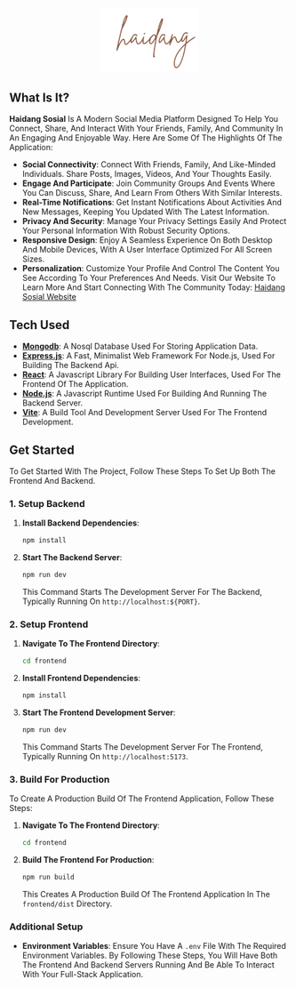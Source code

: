 <div align="center" width="50%">
  <img style="width:35%" src="/frontend/public/logo.png" alt="Logo">
</div>

## What Is It?
**Haidang Sosial** Is A Modern Social Media Platform Designed To Help You Connect, Share, And Interact With Your Friends, Family, And Community In An Engaging And Enjoyable Way. Here Are Some Of The Highlights Of The Application:
- **Social Connectivity**: Connect With Friends, Family, And Like-Minded Individuals. Share Posts, Images, Videos, And Your Thoughts Easily.
- **Engage And Participate**: Join Community Groups And Events Where You Can Discuss, Share, And Learn From Others With Similar Interests.
- **Real-Time Notifications**: Get Instant Notifications About Activities And New Messages, Keeping You Updated With The Latest Information.
- **Privacy And Security**: Manage Your Privacy Settings Easily And Protect Your Personal Information With Robust Security Options.
- **Responsive Design**: Enjoy A Seamless Experience On Both Desktop And Mobile Devices, With A User Interface Optimized For All Screen Sizes.
- **Personalization**: Customize Your Profile And Control The Content You See According To Your Preferences And Needs.
Visit Our Website To Learn More And Start Connecting With The Community Today: [Haidang Sosial Website](https://haidang-sosial.onrender.com/)

## Tech Used
- **[Mongodb](https://www.mongodb.com/)**: A Nosql Database Used For Storing Application Data.
- **[Express.js](https://expressjs.com/)**: A Fast, Minimalist Web Framework For Node.js, Used For Building The Backend Api.
- **[React](https://reactjs.org/)**: A Javascript Library For Building User Interfaces, Used For The Frontend Of The Application.
- **[Node.js](https://nodejs.org/)**: A Javascript Runtime Used For Building And Running The Backend Server.
- **[Vite](https://vitejs.dev/)**: A Build Tool And Development Server Used For The Frontend Development.

## Get Started
To Get Started With The Project, Follow These Steps To Set Up Both The Frontend And Backend.

### 1. Setup Backend
1. **Install Backend Dependencies**:
    ```bash
    npm install
    ```
2. **Start The Backend Server**:
    ```bash
    npm run dev
    ```
    This Command Starts The Development Server For The Backend, Typically Running On `http://localhost:${PORT}`.
### 2. Setup Frontend
1. **Navigate To The Frontend Directory**:
    ```bash
    cd frontend
    ```
2. **Install Frontend Dependencies**:
    ```bash
    npm install
    ```
3. **Start The Frontend Development Server**:
    ```bash
    npm run dev
    ```
    This Command Starts The Development Server For The Frontend, Typically Running On `http://localhost:5173`.
### 3. Build For Production
To Create A Production Build Of The Frontend Application, Follow These Steps:
1. **Navigate To The Frontend Directory**:
    ```bash
    cd frontend
    ```
2. **Build The Frontend For Production**:
    ```bash
    npm run build
    ```
    This Creates A Production Build Of The Frontend Application In The `frontend/dist` Directory.
   
### Additional Setup
- **Environment Variables**: Ensure You Have A `.env` File With The Required Environment Variables.
By Following These Steps, You Will Have Both The Frontend And Backend Servers Running And Be Able To Interact With Your Full-Stack Application.
